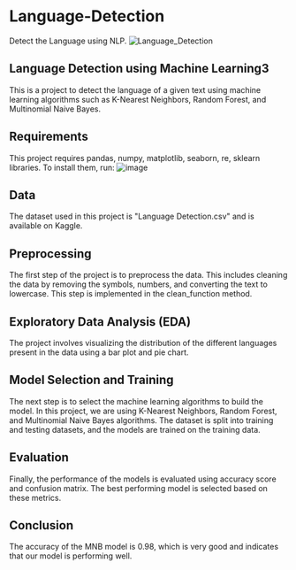 # Language-Detection
Detect the Language using NLP.
![Language_Detection](https://user-images.githubusercontent.com/102272183/213641862-ac680f3b-0bc4-4018-8906-239046912390.png)

## Language Detection using Machine Learning3
This is a project to detect the language of a given text using machine learning algorithms such as K-Nearest Neighbors, Random Forest, and Multinomial Naive Bayes.

## Requirements
This project requires pandas, numpy, matplotlib, seaborn, re, sklearn libraries. To install them, run:
![image](https://user-images.githubusercontent.com/102272183/218292097-5afae4f5-080e-4947-ae2d-abebac4ead13.png)

## Data
The dataset used in this project is "Language Detection.csv" and is available on Kaggle.

## Preprocessing
The first step of the project is to preprocess the data. This includes cleaning the data by removing the symbols, numbers, and converting the text to lowercase. This step is implemented in the clean_function method.

## Exploratory Data Analysis (EDA)
The project involves visualizing the distribution of the different languages present in the data using a bar plot and pie chart.

## Model Selection and Training
The next step is to select the machine learning algorithms to build the model. In this project, we are using K-Nearest Neighbors, Random Forest, and Multinomial Naive Bayes algorithms. The dataset is split into training and testing datasets, and the models are trained on the training data.

## Evaluation
Finally, the performance of the models is evaluated using accuracy score and confusion matrix. The best performing model is selected based on these metrics.

## Conclusion
The accuracy of the MNB model is 0.98, which is very good and indicates that our model is performing well.

